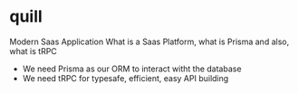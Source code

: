 # quill
Modern Saas Application
What is a Saas Platform, what is Prisma and also, what is tRPC
- We need Prisma as our ORM to interact witht the database
- We need tRPC for typesafe, efficient, easy API building